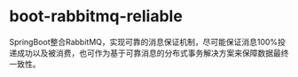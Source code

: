 # boot-rabbitmq-reliable
SpringBoot整合RabbitMQ，实现可靠的消息保证机制，尽可能保证消息100%投递成功以及被消费，也可作为基于可靠消息的分布式事务解决方案来保障数据最终一致性。
